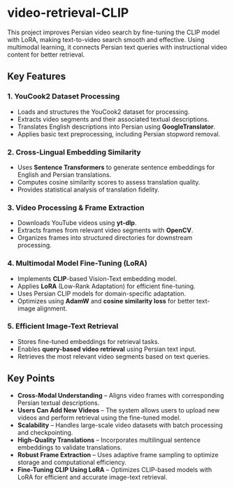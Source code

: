 # video-retrieval-CLIP

This project improves Persian video search by fine-tuning the CLIP model with LoRA, making text-to-video search smooth and effective. Using multimodal learning, it connects Persian text queries with instructional video content for better retrieval.

## Key Features

### 1. **YouCook2 Dataset Processing**

- Loads and structures the YouCook2 dataset for processing.
- Extracts video segments and their associated textual descriptions.
- Translates English descriptions into Persian using **GoogleTranslator**.
- Applies basic text preprocessing, including Persian stopword removal.

### 2. **Cross-Lingual Embedding Similarity**

- Uses **Sentence Transformers** to generate sentence embeddings for English and Persian translations.
- Computes cosine similarity scores to assess translation quality.
- Provides statistical analysis of translation fidelity.

### 3. **Video Processing & Frame Extraction**

- Downloads YouTube videos using **yt-dlp**.
- Extracts frames from relevant video segments with **OpenCV**.
- Organizes frames into structured directories for downstream processing.

### 4. **Multimodal Model Fine-Tuning (LoRA)**

- Implements **CLIP**-based Vision-Text embedding model.
- Applies **LoRA** (Low-Rank Adaptation) for efficient fine-tuning.
- Uses Persian CLIP models for domain-specific adaptation.
- Optimizes using **AdamW** and **cosine similarity loss** for better text-image alignment.

### 5. **Efficient Image-Text Retrieval**

- Stores fine-tuned embeddings for retrieval tasks.
- Enables **query-based video retrieval** using Persian text input.
- Retrieves the most relevant video segments based on text queries.

## Key Points

- **Cross-Modal Understanding** – Aligns video frames with corresponding Persian textual descriptions.
- **Users Can Add New Videos** – The system allows users to upload new videos and perform retrieval using the fine-tuned model.
- **Scalability** – Handles large-scale video datasets with batch processing and checkpointing.
- **High-Quality Translations** – Incorporates multilingual sentence embeddings to validate translations.
- **Robust Frame Extraction** – Uses adaptive frame sampling to optimize storage and computational efficiency.
- **Fine-Tuning CLIP Using LoRA** – Optimizes CLIP-based models with LoRA for efficient and accurate image-text retrieval.